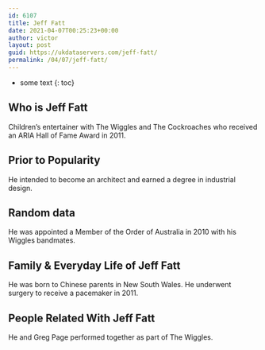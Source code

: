 ```yaml
---
id: 6107
title: Jeff Fatt
date: 2021-04-07T00:25:23+00:00
author: victor
layout: post
guid: https://ukdataservers.com/jeff-fatt/
permalink: /04/07/jeff-fatt/
---
```


* some text
{: toc}


## Who is Jeff Fatt



Children&#8217;s entertainer with The Wiggles and The Cockroaches who received an ARIA Hall of Fame Award in 2011.

                
                
                
## Prior to Popularity



He intended to become an architect and earned a degree in industrial design.

                
                
                
## Random data



He was appointed a Member of the Order of Australia in 2010 with his Wiggles bandmates.

                
                
                
## Family & Everyday Life of Jeff Fatt



He was born to Chinese parents in New South Wales. He underwent surgery to receive a pacemaker in 2011.

                
                
                
## People Related With Jeff Fatt



He and Greg Page performed together as part of The Wiggles.

                
              
            
          
          
          